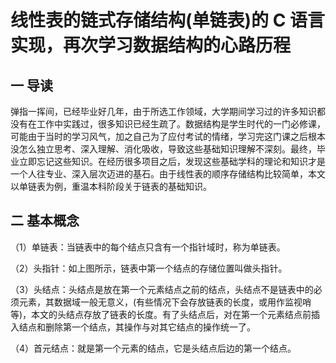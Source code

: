 # 线性表的链式存储结构(单链表)的 C 语言实现，再次学习数据结构的心路历程

## 一 导读

弹指一挥间，已经毕业好几年，由于所选工作领域，大学期间学习过的许多知识都没有在工作中实践过，很多知识已经生疏了。数据结构是学生时代的一门必修课，可能由于当时的学习风气，加之自己为了应付考试的情绪，学习完这门课之后根本没怎么独立思考、深入理解、消化吸收，导致这些基础知识理解不深刻。最终，毕业立即忘记这些知识。在经历很多项目之后，发现这些基础学科的理论和知识才是一个人往专业、深入层次迈进的基石。由于线性表的顺序存储结构比较简单，本文以单链表为例，重温本科阶段关于链表的基础知识。

## 二 基本概念

（1）单链表：当链表中的每个结点只含有一个指针域时，称为单链表。

（2）头指针：如上图所示，链表中第一个结点的存储位置叫做头指针。

（3）头结点：头结点是放在第一个元素结点之前的结点，头结点不是链表中的必须元素，其数据域一般无意义，(有些情况下会存放链表的长度，或用作监视哨等)，本文的头结点存放了链表的长度。有了头结点后，对在第一个元素结点前插入结点和删除第一个结点，其操作与对其它结点的操作统一了。

（4）首元结点：就是第一个元素的结点，它是头结点后边的第一个结点。
